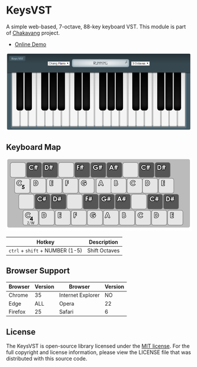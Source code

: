 # KeysVST
A simple web-based, 7-octave, 88-key keyboard VST. This module is part of [Chakavang](https://github.com/chakavang) project.

- [Online Demo](http://chakavang.milad-ab.ir/KeysVST/tests/test.html)

![Keys VST Preview](./docs/preview.png)

## Keyboard Map
![Keys VST qwerty keyboard](./docs/qwerty_keyboard.png)

Hotkey | Description
------ | -----------
`ctrl` + `shift` + NUMBER (1-5) | Shift Octaves

## Browser Support
Browser | Version | Browser | Version
------- | ------- | ------- | -------
Chrome | 35 | Internet Explorer | NO
Edge | ALL | Opera | 22
Firefox | 25 | Safari | 6

## License
The KeysVST is open-source library licensed under the [MIT license](https://opensource.org/licenses/MIT). For the full copyright and license information, please view the LICENSE file that was distributed with this source code.